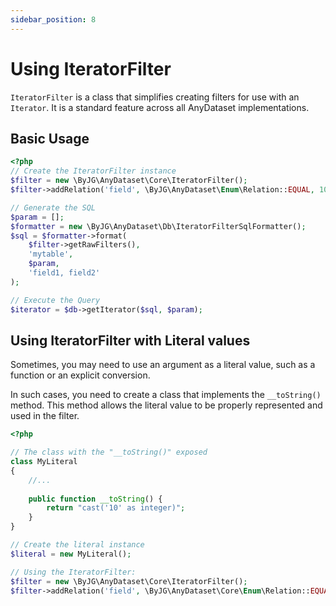 ```yaml
---
sidebar_position: 8
---
```


# Using IteratorFilter

`IteratorFilter` is a class that simplifies creating filters for use with an `Iterator`.
It is a standard feature across all AnyDataset implementations.

## Basic Usage

```php
<?php
// Create the IteratorFilter instance
$filter = new \ByJG\AnyDataset\Core\IteratorFilter();
$filter->addRelation('field', \ByJG\AnyDataset\Enum\Relation::EQUAL, 10);

// Generate the SQL
$param = [];
$formatter = new \ByJG\AnyDataset\Db\IteratorFilterSqlFormatter();
$sql = $formatter->format(
    $filter->getRawFilters(),
    'mytable',
    $param,
    'field1, field2'
);

// Execute the Query
$iterator = $db->getIterator($sql, $param);
```

## Using IteratorFilter with Literal values

Sometimes, you may need to use an argument as a literal value, such as a function or an explicit conversion.

In such cases, you need to create a class that implements the `__toString()` method.
This method allows the literal value to be properly represented and used in the filter.

```php
<?php

// The class with the "__toString()" exposed
class MyLiteral
{
    //...
    
    public function __toString() {
        return "cast('10' as integer)";
    }
}

// Create the literal instance
$literal = new MyLiteral();

// Using the IteratorFilter:
$filter = new \ByJG\AnyDataset\Core\IteratorFilter();
$filter->addRelation('field', \ByJG\AnyDataset\Core\Enum\Relation::EQUAL, $literal);
```
